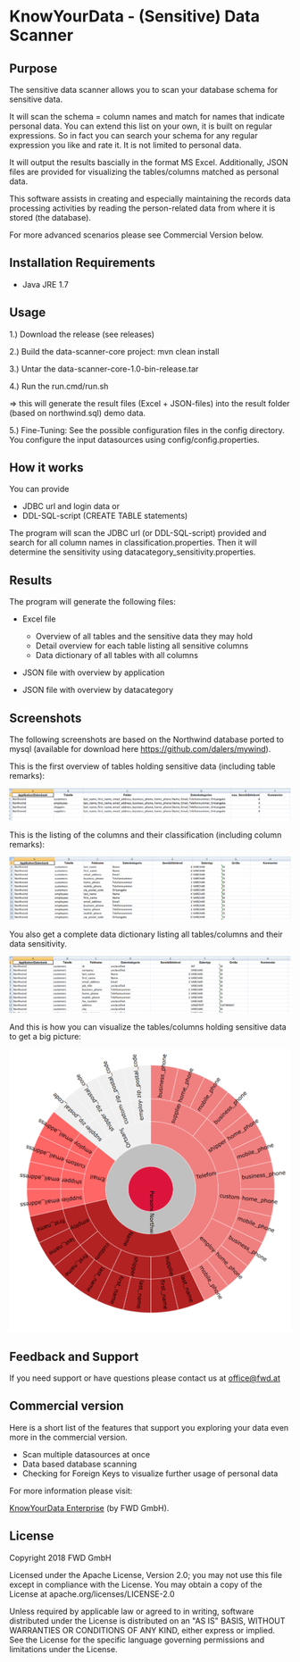
# KnowYourData - (Sensitive) Data Scanner 

## Purpose

The sensitive data scanner allows you to scan your database schema for sensitive data.

It will scan the schema = column names and match for names that indicate personal data.
You can extend this list on your own, it is built on regular expressions.
So in fact you can search your schema for any regular expression you like and rate it.
It is not limited to personal data.

It will output the results bascially in the format MS Excel.
Additionally, JSON files are provided for visualizing the tables/columns matched as personal data.

This software assists in creating and especially maintaining the records data processing activities by reading the
person-related data from where it is stored (the database). 
 
For more advanced scenarios please see Commercial Version below.


## Installation Requirements
* Java JRE 1.7

## Usage
1.) Download the release (see releases)

2.) Build the data-scanner-core project:
mvn clean install

3.) Untar the  data-scanner-core-1.0-bin-release.tar

4.) Run the run.cmd/run.sh

=> this will generate the result files (Excel + JSON-files) into the result folder (based on northwind.sql) demo data.

5.) Fine-Tuning:
See the possible configuration files in the config directory.
You configure the input datasources using config/config.properties.

## How it works
You can provide 
* JDBC url and login data or
* DDL-SQL-script (CREATE TABLE statements)

The program will scan the JDBC url (or DDL-SQL-script) provided and search for all column names in classification.properties.
Then it will determine the sensitivity using datacategory_sensitivity.properties.

## Results
The program will generate the following files:

* Excel file
   * Overview of all tables and the sensitive data they may hold
   * Detail overview for each table listing all sensitive columns
   * Data dictionary of all tables with all columns 

* JSON file with overview by application

* JSON file with overview by datacategory


## Screenshots

The following screenshots are based on the Northwind database ported to mysql (available for download here https://github.com/dalers/mywind).

This is the first overview of tables holding sensitive data (including table remarks):

![Overview of tables and data categories](data-scanner-core/xdocs/sample_northwind/screen_excel_overview.png)

This is the listing of the columns and their classification (including column remarks):

![Table columns and data categories](data-scanner-core/xdocs/sample_northwind/screen_excel_detail.png)

You also get a complete data dictionary listing all tables/columns and their data sensitivity.

![Data dictionary](data-scanner-core/xdocs/sample_northwind/screen_excel_data_dictionary.png)

And this is how you can visualize the tables/columns holding sensitive data to get a big picture:

![Sunburst diagram](data-scanner-core/xdocs/sample_northwind/sunburst.png)


## Feedback and Support

If you need support or have questions please contact us at office@fwd.at


## Commercial version

Here is a short list of the features that support you exploring your data even more in the commercial version.

* Scan multiple datasources at once
* Data based database scanning
* Checking for Foreign Keys to visualize further usage of personal data

For more information please visit:

[KnowYourData Enterprise](http://www.fwd.at/) (by FWD GmbH).


## License

Copyright 2018 FWD GmbH

Licensed under the Apache License, Version 2.0; you may not use this file except in compliance with the License. You may obtain a copy of the License at apache.org/licenses/LICENSE-2.0

Unless required by applicable law or agreed to in writing, software distributed under the License is distributed on an "AS IS" BASIS, WITHOUT WARRANTIES OR CONDITIONS OF ANY KIND, either express or implied. See the License for the specific language governing permissions and limitations under the License.

